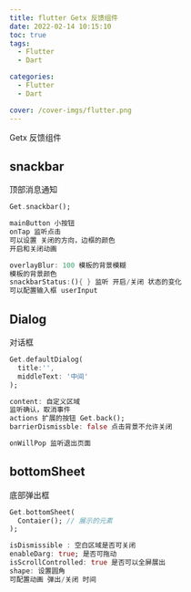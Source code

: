```yaml
---
title: flutter Getx 反馈组件
date: 2022-02-14 10:15:10
toc: true
tags:
  - Flutter
  - Dart

categories:
  - Flutter
  - Dart

cover: /cover-imgs/flutter.png
---
```


Getx 反馈组件

<!-- more -->

## snackbar

顶部消息通知

```Dart
Get.snackbar();

mainButton 小按钮
onTap 监听点击
可以设置 关闭的方向，边框的颜色
开启和关闭动画

overlayBlur: 100 模板的背景模糊
模板的背景颜色
snackbarStatus:(){ } 监听 开启/关闭 状态的变化
可以配置输入框 userInput

```




## Dialog

对话框

```Dart
Get.defaultDialog(
  title:'',
  middleText: '中间'
);

content: 自定义区域
监听确认，取消事件
actions 扩展的按钮 Get.back();
barrierDismissble: false 点击背景不允许关闭

onWillPop 监听退出页面

```




## bottomSheet

底部弹出框

```Dart
Get.bottomSheet(
  Contaier(); // 展示的元素
);

isDismissible : 空白区域是否可关闭
enableDarg: true; 是否可拖动
isScrollControlled: true 是否可以全屏展出
shape: 设置圆角
可配置动画 弹出/关闭 时间

```






